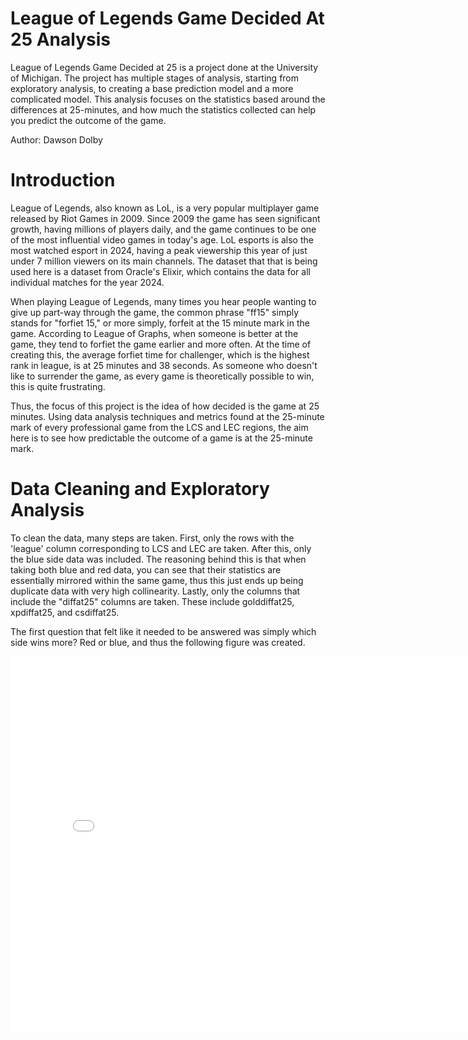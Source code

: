 # League of Legends Game Decided At 25 Analysis  

League of Legends Game Decided at 25 is a project done at the University of Michigan. The project has multiple stages of analysis, starting from exploratory analysis, to creating a base prediction model and a more complicated model. This analysis focuses on the statistics based around the differences at 25-minutes, and how much the statistics collected can help you predict the outcome of the game.  

Author: Dawson Dolby

# Introduction

League of Legends, also known as LoL, is a very popular multiplayer game released by Riot Games in 2009. Since 2009 the game has seen significant growth, having millions of players daily, and the game continues to be one of the most influential video games in today's age. LoL esports is also the most watched esport in 2024, having a peak viewership this year of just under 7 million viewers on its main channels. The dataset that that is being used here is a dataset from Oracle's Elixir, which contains the data for all individual matches for the year 2024.

When playing League of Legends, many times you hear people wanting to give up part-way through the game, the common phrase "ff15" simply stands for "forfiet 15," or more simply, forfeit at the 15 minute mark in the game. According to League of Graphs, when someone is better at the game, they tend to forfiet the game earlier and more often. At the time of creating this, the average forfiet time for challenger, which is the highest rank in league, is at 25 minutes and 38 seconds. As someone who doesn't like to surrender the game, as every game is theoretically possible to win, this is quite frustrating. 

Thus, the focus of this project is the idea of how decided is the game at 25 minutes. Using data analysis techniques and metrics found at the 25-minute mark of every professional game from the LCS and LEC regions, the aim here is to see how predictable the outcome of a game is at the 25-minute mark.

# Data Cleaning and Exploratory Analysis  

To clean the data, many steps are taken. First, only the rows with the 'league' column corresponding to LCS and LEC are taken. After this, only the blue side data was included. The reasoning behind this is that when taking both blue and red data, you can see that their statistics are essentially mirrored within the same game, thus this just ends up being duplicate data with very high collinearity. Lastly, only the columns that include the "diffat25" columns are taken. These include golddiffat25, xpdiffat25, and csdiffat25. 

The first question that felt like it needed to be answered was simply which side wins more? Red or blue, and thus the following figure was created.
<iframe
  src="assets/side-win.html"
  width="800"
  height="600"
  frameborder="0"
></iframe>
